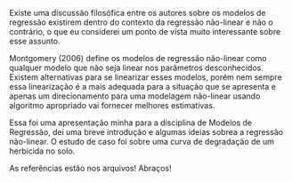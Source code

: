 Existe uma discussão filosófica entre os autores sobre os modelos de regressão existirem dentro do contexto da regressão não-linear e não o contrário, o que eu considerei um ponto de vista muito interessante sobre esse assunto.

Montgomery (2006) define os modelos de regressão não-linear como qualquer modelo que não seja linear nos parâmetros desconhecidos. Existem alternativas para se linearizar esses modelos, porém nem sempre essa linearização
é a mais adequada para a situação que se apresenta e apenas um direcionamento para uma modelagem não-linear usando algoritmo apropriado vai fornecer melhores estimativas.

Essa foi uma apresentação minha para a disciplina de Modelos de Regressão, dei uma breve introdução e algumas ideias sobrea a regressão não-linear. O estudo de caso foi sobre uma curva de degradação de um herbicida no solo. 

As referências estão nos arquivos! Abraços!
